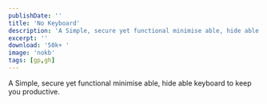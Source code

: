 ```yaml
---
publishDate: ''
title: 'No Keyboard'
description: 'A Simple, secure yet functional minimise able, hide able keyboard to keep you productive.'
excerpt: ''
download: '50k+ '
image: 'nokb'
tags: [gp,gh]
---
```


A Simple, secure yet functional minimise able, hide able keyboard to keep you productive.